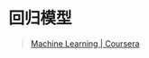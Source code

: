 # 回归模型

> [Machine Learning | Coursera](https://www.coursera.org/specializations/machine-learning-introduction)
